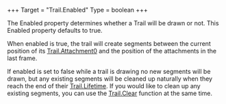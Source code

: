 +++
Target = "Trail.Enabled"
Type = boolean
+++

The Enabled property determines whether a Trail will be drawn or not. This Enabled property defaults to true.When enabled is true, the trail will create segments between the current position of its [Trail.Attachment0](https://developer.roblox.com/api-reference/property/Trail/Attachment0) and the position of the attachments in the last frame.If enabled is set to false while a trail is drawing no new segments will be drawn, but any existing segments will be cleaned up naturally when they reach the end of their [Trail.Lifetime](https://developer.roblox.com/api-reference/property/Trail/Lifetime). If you would like to clean up any existing segments, you can use the [Trail.Clear](https://developer.roblox.com/api-reference/function/Trail/Clear) function at the same time.